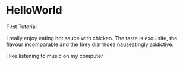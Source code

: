 # HelloWorld
First Tutorial

I really enjoy eating hot sauce with chicken. The taste is exquisite, the flavour incomparable and the firey diarrhoea nauseatingly addictive.


i like listening to music on my computer
